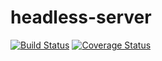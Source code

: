 # headless-server
[![Build Status](https://travis-ci.org/heckfordraj/headless-server.svg?branch=master)](https://travis-ci.org/heckfordraj/headless-server) [![Coverage Status](https://coveralls.io/repos/github/heckfordraj/headless-server/badge.svg?branch=master)](https://coveralls.io/github/heckfordraj/headless-server?branch=master)
